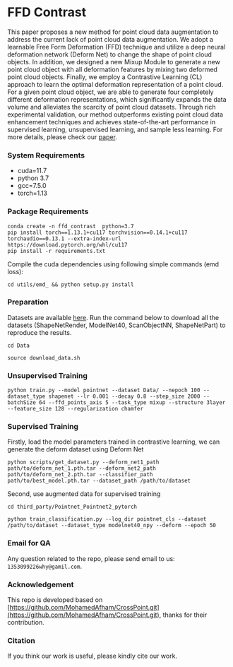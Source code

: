# FFD Contrast

This paper proposes a new method for point cloud data augmentation to address the current lack of point cloud data augmentation. We adopt a learnable Free Form Deformation (FFD) technique and utilize a deep neural deformation network (Deform Net) to change the shape of point cloud objects. In addition, we designed a new Mixup Module to generate a new point cloud object with all deformation features by mixing two deformed point cloud objects. Finally, we employ a Contrastive Learning (CL) approach to learn the optimal deformation representation of a point cloud. For a given point cloud object, we are able to generate four completely different deformation representations, which significantly expands the data volume and alleviates the scarcity of point cloud datasets. Through rich experimental validation, our method outperforms existing point cloud data enhancement techniques and achieves state-of-the-art performance in supervised learning, unsupervised learning, and sample less learning.
For more details, please check our [paper]().




### System Requirements

   * cuda=11.7
   * python 3.7
   * gcc=7.5.0
   * torch=1.13

### Package Requirements

```
conda create -n ffd_contrast  python=3.7
pip install torch==1.13.1+cu117 torchvision==0.14.1+cu117 torchaudio==0.13.1 --extra-index-url https://download.pytorch.org/whl/cu117
pip install -r requirements.txt
```

Compile the cuda dependencies using following simple commands (emd loss):
```
cd utils/emd_ && python setup.py install 
```


### Preparation



Datasets are available [here](https://drive.google.com/drive/folders/1dAH9R3XDV0z69Bz6lBaftmJJyuckbPmR). Run the command below to download all the datasets (ShapeNetRender, ModelNet40, ScanObjectNN, ShapeNetPart) to reproduce the results.

```
cd Data

source download_data.sh
```

### Unsupervised Training

```
python train.py --model pointnet --dataset Data/ --nepoch 100 --dataset_type shapenet --lr 0.001 --decay 0.8 --step_size 2000 --batchSize 64 --ffd_points_axis 5 --task_type mixup --structure 3layer --feature_size 128 --regularization chamfer
```


### Supervised Training

Firstly, load the model parameters trained in contrastive learning, we can generate the deform dataset using Deform Net
```
python scripts/get_dataset.py --deform_net1_path path/to/deform_net_1.pth.tar --deform_net2_path path/to/deform_net_2.pth.tar --classifier_path path/to/best_model.pth.tar --dataset_path /path/to/dataset
```
Second, use augmented data for supervised training

```
cd third_party/Pointnet_Pointnet2_pytorch
```

```
python train_classification.py --log_dir pointnet_cls --dataset /path/to/dataset --dataset_type modelnet40_npy --deform --epoch 50
```


### Email for QA

Any question related to the repo, please send email to us: ```1353099226why@gamil.com```.


### Acknowledgement

This repo is developed based on [https://github.com/MohamedAfham/CrossPoint.git](https://github.com/MohamedAfham/CrossPoint.git), thanks for their contribution.

### Citation

If you think our work is useful, please kindly cite our work.






